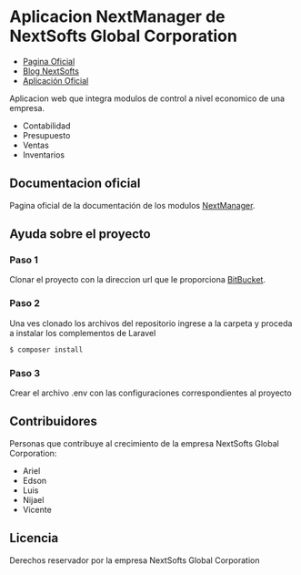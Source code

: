 # Aplicacion NextManager de NextSofts Global Corporation

- [Pagina Oficial](http://www.nextsofts.com)
- [Blog NextSofts](http://www.nextsofts.xyz)
- [Aplicación Oficial](http://www.nextmanager.xyz)

Aplicacion web que integra modulos de control a nivel economico de una empresa.

- Contabilidad
- Presupuesto
- Ventas
- Inventarios

## Documentacion oficial
Pagina oficial de la documentación de los modulos [NextManager](http://www.nextmanager.xyz/docs).

## Ayuda sobre el proyecto
### Paso 1
Clonar el proyecto con la direccion url que le proporciona [BitBucket](https://bitbucket.org).

### Paso 2

Una ves clonado los archivos del repositorio ingrese a la carpeta y proceda a instalar los complementos de Laravel

```sh
$ composer install
```

### Paso 3

Crear el archivo .env con las configuraciones correspondientes al proyecto


## Contribuidores

Personas que contribuye al crecimiento de la empresa NextSofts Global Corporation:

- Ariel
- Edson
- Luis
- Nijael
- Vicente

## Licencia

Derechos reservador por la empresa NextSofts Global Corporation